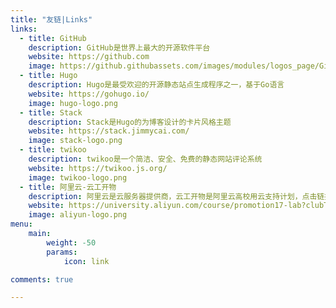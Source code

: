 ```yaml
---
title: "友链|Links"
links:
  - title: GitHub
    description: GitHub是世界上最大的开源软件平台
    website: https://github.com
    image: https://github.githubassets.com/images/modules/logos_page/GitHub-Mark.png
  - title: Hugo
    description: Hugo是最受欢迎的开源静态站点生成程序之一，基于Go语言
    website: https://gohugo.io/
    image: hugo-logo.png
  - title: Stack
    description: Stack是Hugo的为博客设计的卡片风格主题
    website: https://stack.jimmycai.com/
    image: stack-logo.png
  - title: twikoo
    description: twikoo是一个简洁、安全、免费的静态网站评论系统
    website: https://twikoo.js.org/
    image: twikoo-logo.png
  - title: 阿里云-云工开物
    description: 阿里云是云服务器提供商，云工开物是阿里云高校用云支持计划，点击链接完成高校学生认证可领300元无门槛代金券
    website: https://university.aliyun.com/course/promotion17-lab?clubTaskBiz=subTask..12119026..10242..&userCode=e0wyvomf
    image: aliyun-logo.png
menu:
    main: 
        weight: -50
        params:
            icon: link

comments: true

---
```

